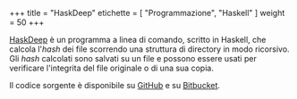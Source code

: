 +++
title     = "HaskDeep"
etichette = [ "Programmazione", "Haskell" ]
weight    = 50
+++

[HaskDeep](http://hackage.haskell.org/package/haskdeep "haskdeep on hackagedb")
è un programma a linea di comando, scritto in Haskell, che calcola l'_hash_ dei
file scorrendo una struttura di directory in modo ricorsivo.
Gli _hash_ calcolati sono salvati su un file e possono essere usati per verificare
l'integrita del file originale o di una sua copia.

<!--more-->
Il codice sorgente è disponibile su
[GitHub](https://github.com/maurotrb/haskdeep "haskdeep on github")
e su
[Bitbucket](https://bitbucket.org/maurotrb/haskdeep "haskdeep on bitbucket").
